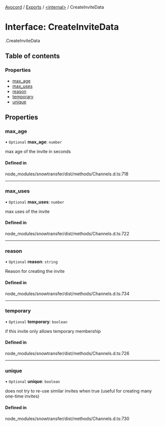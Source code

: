 [Avocord](../README.md) / [Exports](../modules.md) / [<internal\>](../modules/internal_.md) / CreateInviteData

# Interface: CreateInviteData

[<internal>](../modules/internal_.md).CreateInviteData

## Table of contents

### Properties

- [max\_age](internal_.CreateInviteData.md#max_age)
- [max\_uses](internal_.CreateInviteData.md#max_uses)
- [reason](internal_.CreateInviteData.md#reason)
- [temporary](internal_.CreateInviteData.md#temporary)
- [unique](internal_.CreateInviteData.md#unique)

## Properties

### max\_age

• `Optional` **max\_age**: `number`

max age of the invite in seconds

#### Defined in

node_modules/snowtransfer/dist/methods/Channels.d.ts:718

___

### max\_uses

• `Optional` **max\_uses**: `number`

max uses of the invite

#### Defined in

node_modules/snowtransfer/dist/methods/Channels.d.ts:722

___

### reason

• `Optional` **reason**: `string`

Reason for creating the invite

#### Defined in

node_modules/snowtransfer/dist/methods/Channels.d.ts:734

___

### temporary

• `Optional` **temporary**: `boolean`

if this invite only allows temporary membership

#### Defined in

node_modules/snowtransfer/dist/methods/Channels.d.ts:726

___

### unique

• `Optional` **unique**: `boolean`

does not try to re-use similar invites when true (useful for creating many one-time invites)

#### Defined in

node_modules/snowtransfer/dist/methods/Channels.d.ts:730
